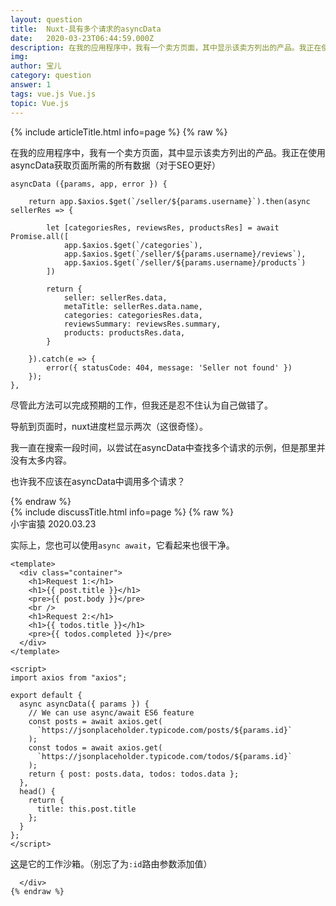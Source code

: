 ```yaml
---
layout: question
title:  Nuxt-具有多个请求的asyncData
date:   2020-03-23T06:44:59.000Z
description: 在我的应用程序中，我有一个卖方页面，其中显示该卖方列出的产品。我正在使用asyncData获取页面所需的所有数据（对于SEO更好）asyncData ...
img: 
author: 宝儿
category: question
answer: 1
tags: vue.js Vue.js
topic: Vue.js
---
```

<div class="article-root">
  <div class="article">
    {% include articleTitle.html info=page %}
    {% raw %}
    <div class="article-content"><p><font style="vertical-align: inherit;"><font style="vertical-align: inherit;">在我的应用程序中，我有一个卖方页面，其中显示该卖方列出的产品。</font><font style="vertical-align: inherit;">我正在使用asyncData获取页面所需的所有数据（对于SEO更好）</font></font></p>

<pre><code>asyncData ({params, app, error }) {<font></font>
<font></font>
    return app.$axios.$get(`/seller/${params.username}`).then(async sellerRes =&gt; {<font></font>
<font></font>
        let [categoriesRes, reviewsRes, productsRes] = await Promise.all([<font></font>
            app.$axios.$get(`/categories`),<font></font>
            app.$axios.$get(`/seller/${params.username}/reviews`),<font></font>
            app.$axios.$get(`/seller/${params.username}/products`)<font></font>
        ])<font></font>
<font></font>
        return {<font></font>
            seller: sellerRes.data,<font></font>
            metaTitle: sellerRes.data.name,<font></font>
            categories: categoriesRes.data,<font></font>
            reviewsSummary: reviewsRes.summary,<font></font>
            products: productsRes.data,<font></font>
        }<font></font>
<font></font>
    }).catch(e =&gt; {<font></font>
        error({ statusCode: 404, message: 'Seller not found' })<font></font>
    });<font></font>
},<font></font>
</code></pre>

<p><font style="vertical-align: inherit;"><font style="vertical-align: inherit;">尽管此方法可以完成预期的工作，但我还是忍不住认为自己做错了。</font></font></p>

<p><font style="vertical-align: inherit;"><font style="vertical-align: inherit;">导航到页面时，nuxt进度栏显示两次（这很奇怪）。</font></font></p>

<p><font style="vertical-align: inherit;"><font style="vertical-align: inherit;">我一直在搜索一段时间，以尝试在asyncData中查找多个请求的示例，但是那里并没有太多内容。</font></font></p>

<p><font style="vertical-align: inherit;"><font style="vertical-align: inherit;">也许我不应该在asyncData中调用多个请求？</font></font></p></div>
    {% endraw %}
  </div>

  <div class="discuss-wrapper">
    {% include discussTitle.html info=page %}
    {% raw %}
    <div class="discuss-item">
        <div class="discuss-parent">
          <div class="discuss-meta">
            <span class="discuss-user">小宇宙猿</span>
            <span class="discuss-time">2020.03.23</span>
          </div>
          <div class="discuss-comment"><p><font style="vertical-align: inherit;"><font style="vertical-align: inherit;">实际上，您也可以使用</font></font><code>async await</code><font style="vertical-align: inherit;"><font style="vertical-align: inherit;">，它看起来也很干净。</font></font></p>

<pre><code>&lt;template&gt;<font></font>
  &lt;div class="container"&gt;<font></font>
    &lt;h1&gt;Request 1:&lt;/h1&gt;<font></font>
    &lt;h1&gt;{{ post.title }}&lt;/h1&gt;<font></font>
    &lt;pre&gt;{{ post.body }}&lt;/pre&gt;<font></font>
    &lt;br /&gt;<font></font>
    &lt;h1&gt;Request 2:&lt;/h1&gt;<font></font>
    &lt;h1&gt;{{ todos.title }}&lt;/h1&gt;<font></font>
    &lt;pre&gt;{{ todos.completed }}&lt;/pre&gt;<font></font>
  &lt;/div&gt;<font></font>
&lt;/template&gt;<font></font>
<font></font>
&lt;script&gt;<font></font>
import axios from "axios";<font></font>
<font></font>
export default {<font></font>
  async asyncData({ params }) {<font></font>
    // We can use async/await ES6 feature<font></font>
    const posts = await axios.get(<font></font>
      `https://jsonplaceholder.typicode.com/posts/${params.id}`<font></font>
    );<font></font>
    const todos = await axios.get(<font></font>
      `https://jsonplaceholder.typicode.com/todos/${params.id}`<font></font>
    );<font></font>
    return { post: posts.data, todos: todos.data };<font></font>
  },<font></font>
  head() {<font></font>
    return {<font></font>
      title: this.post.title<font></font>
    };<font></font>
  }<font></font>
};<font></font>
&lt;/script&gt;<font></font>
</code></pre>

<p><a href="https://codesandbox.io/embed/5vowp1vqkp" rel="noreferrer"><font style="vertical-align: inherit;"><font style="vertical-align: inherit;">这</font></font></a><font style="vertical-align: inherit;"><font style="vertical-align: inherit;">是它的工作沙箱。</font><font style="vertical-align: inherit;">（别忘了为</font></font><code>:id</code><font style="vertical-align: inherit;"><font style="vertical-align: inherit;">路由参数</font><font style="vertical-align: inherit;">添加值</font><font style="vertical-align: inherit;">）</font></font></p></div>
        </div>
        
      </div>
    {% endraw %}
  </div>
<div>
